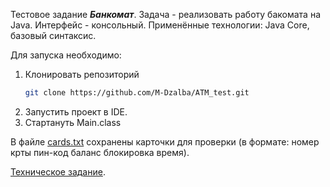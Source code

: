 Тестовое задание ***Банкомат***.
Задача - реализовать работу бакомата на Java. Интерфейс - консольный.
Применённые технологии: Java Core, базовый синтаксис.

Для запуска необходимо:
1. Клонировать репозиторий
   ```bash
   git clone https://github.com/M-Dzalba/ATM_test.git
2. Запустить проект в IDE.
3. Стартануть Main.class

В файле [cards.txt](https://github.com/M-Dzalba/ATM_test/blob/main/cards.txt) сохранены карточки для проверки (в формате: номер крты пин-код баланс блокировка время).

[Техническое задание](https://github.com/M-Dzalba/ATM_test/blob/main/Technical%20task.txt).
